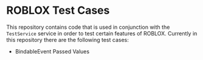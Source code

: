 ROBLOX Test Cases
=================

This repository contains code that is used in conjunction with the `TestService` service in order to test certain features of ROBLOX.  Currently in this repository there are the following test cases:

* BindableEvent Passed Values
